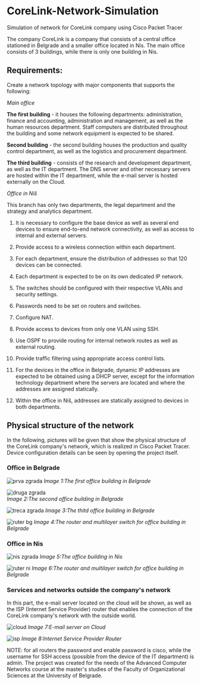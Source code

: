 # CoreLink-Network-Simulation
Simulation of network for CoreLink company using Cisco Packet Tracer

The company CoreLink is a company that consists of a central office stationed in Belgrade and a smaller office located in Nis. The main office consists of 3 buildings, while there is only one building in Nis.

## Requirements:

Create a network topology with major components that supports the following:

*Main office* 

**The first building** - it houses the following departments: administration, finance and accounting, administration and management, as well as the human resources department. Staff computers are distributed throughout the building and some network equipment is expected to be shared.

**Second building** - the second building houses the production and quality control department, as well as the logistics and procurement department.

**The third building** - consists of the research and development department, as well as the IT department. The DNS server and other necessary servers are hosted within the IT department, while the e-mail server is hosted externally on the Cloud.

*Office in Niš*

This branch has only two departments, the legal department and the strategy and analytics department.

1. It is necessary to configure the base device as well as several end devices to ensure end-to-end network connectivity, as well as access to internal and external servers.

2. Provide access to a wireless connection within each department.

3. For each department, ensure the distribution of addresses so that 120 devices can be connected.

4. Each department is expected to be on its own dedicated IP network.

5. The switches should be configured with their respective VLANs and security settings.

6. Passwords need to be set on routers and switches.
   
7. Configure NAT.

8. Provide access to devices from only one VLAN using SSH.

9. Use OSPF to provide routing for internal network routes as well as external routing.

10. Provide traffic filtering using appropriate access control lists.

11. For the devices in the office in Belgrade, dynamic IP addresses are expected to be obtained using a DHCP server, except for the information technology department where the servers are located and where the addresses 
   are assigned statically.

12.  Within the office in Niš, addresses are statically assigned to devices in both departments.

## Physical structure of the network

In the following, pictures will be given that show the physical structure of the CoreLink company's network, which is realized in Cisco Packet Tracer. Device configuration details can be seen by opening the project itself.
### Office in Belgrade
![prva zgrada](images/prvaZ.JPG)
*Image 1:The first office building in Belgrade*

![druga zgrada](images/drugaZ.JPG)                              
*Image 2:The second office building in Belgrade*   

![treca zgrada](images/trecaZ.JPG)
*Image 3:The thitd office building in Belgrade* 

![ruter bg](images/bgR.JPG)
*Image 4:The router and multilayer switch for office building in Belgrade* 

### Office in Nis
![nis zgrada](images/nisZ.JPG)
*Image 5:The office building in Nis* 

![ruter ni](images/niR.JPG)
*Image 6:The router and multilayer switch for office building in Belgrade* 

### Services and networks outside the company's network
In this part, the e-mail server located on the cloud will be shown, as well as the ISP (Internet Service Provider) router that enables the connection of the CoreLink company's network with the outside world.

![cloud](images/cloud.JPG)
*Image 7:E-mail server on Cloud* 

![isp](images/isp.JPG)
*Image 8:Internet Service Provider Router* 

NOTE: for all routers the password and enable password is cisco, while the username for SSH access (possible from the device of the IT department) is admin.
      The project was created for the needs of the Advanced Computer Networks course at the master's studies of the Faculty of Organizational Sciences at the University of Belgrade.

